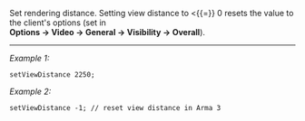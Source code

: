 Set rendering distance. Setting view distance to <{{=}} 0 resets the value to the client's options (set in **Options → Video → General → Visibility → Overall**).


---
*Example 1:*
```sqf
setViewDistance 2250;
```

*Example 2:*
```sqf
setViewDistance -1; // reset view distance in Arma 3
```